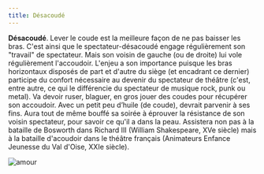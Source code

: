 ```yaml
---
title: Désacoudé
---
```


**Désacoudé**. Lever le coude est la meilleure façon de ne pas baisser les bras. C'est ainsi que le spectateur-désacoudé engage régulièrement son "travail" de spectateur. Mais son voisin de gauche (ou de droite) lui vole régulièrement l'accoudoir. L'enjeu a son importance puisque les bras horizontaux disposés de part et d'autre du siège (et encadrant ce dernier) participe du confort nécessaire au devenir du spectateur de théâtre (c'est, entre autre, ce qui le différencie du spectateur de musique rock, punk ou metal). Va devoir ruser, blaguer, en gros jouer des coudes pour récupérer son accoudoir. Avec un petit peu d’huile (de coude), devrait parvenir à ses fins. Aura tout de même bouffé sa soirée à éprouver la résistance de son voisin spectateur, pour savoir ce qu'il a dans la peau. Assistera non pas à la bataille de Bosworth dans Richard III (William Shakespeare, XVe siècle) mais à la bataille d'acoudoir dans le théâtre français (Animateurs Enfance Jeunesse du Val d'Oise, XXIe siècle).

 ![amour](/content/images/01.png)